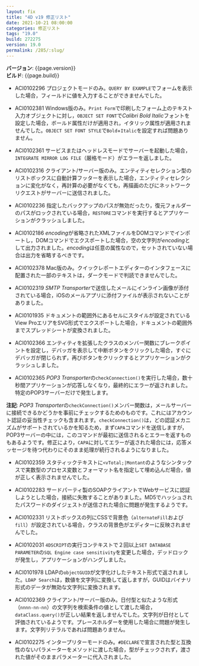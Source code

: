 ```yaml
---
layout: fix
title: "4D v19 修正リスト"
date: 2021-10-21 08:00:00
categories: 修正リスト
tags: "19.0"
build: 272275
version: 19.0
permalink: /285/:slug/
---
```


**バージョン**: {{page.version}}  
**ビルド**: {{page.build}} 

* ACI0102296 プロジェクトモードのみ。`QUERY BY EXAMPLE`でフォームを表示した場合，フィールドに値を入力することができませんでした。

* ACI0102381 Windows版のみ。`Print Form`で印刷したフォーム上のテキスト入力オブジェクトに対し，`OBJECT SET FONT`で*Calibri Bold Italic*フォントを設定した場合，ボールド属性だけが適用され，イタリック属性が適用されませんでした。`OBJECT SET FONT STYLE`で`Bold`+`Italic`を設定すれば問題ありません。
 
* ACI0102361 サービスまたはヘッドレスモードでサーバーを起動した場合，`INTEGRATE MIRROR LOG FILE`（厳格モード）がエラーを返しました。

* ACI0102316 クライアント/サーバー版のみ。エンティティセレクション型のリストボックスに自動計算フッターを表示した場合，エンティティセレクションに変化がなく，再計算の必要がなくても，再描画のたびにネットワークリクエストがサーバーに送信されました。

* ACI0102236 指定したバックアップのパスが無効だったり，復元フォルダーのパスがロックされている場合，`RESTORE`コマンドを実行するとアプリケーションがクラッシュしました。

* ACI0102186 *encoding*が省略されたXMLファイルをDOMコマンドでインポートし，DOMコマンドでエクスポートした場合，空の文字列が*encoding*として出力されました。*encoding*は任意の属性なので，セットされていない場合は出力を省略するべきです。
 
* ACI0102378 Mac版のみ。クイックレポートエディターのインタフェースに配置された一部のテキストは，ダークモードで判読できませんでした。

* ACI0102319 *SMTP Transporter*で送信したメールにインライン画像が添付されている場合，iOSのメールアプリに添付ファイルが表示されないことがありました。

* ACI0101935 ドキュメントの範囲外にあるセルにスタイルが設定されているView ProエリアをSVG形式でエクスポートした場合，ドキュメントの範囲外までスプレッドシートが変換されました。

* ACI0102366 エンティティを拡張したクラスのメンバー関数にブレークポイントを設定し，デバッガを表示して中断ボタンをクリックした場合，すぐにデバッガが閉じられず，再びボタンをクリックするとアプリケーションがクラッシュしました。
 
* ACI0102365 *POP3 Transporter*の`checkConnection()`を実行した場合，数十秒間アプリケーションが応答しなくなり，最終的にエラーが返されました。特定のPOP3サーバーだけで発生します。

**注記**: *POP3 Transporter*の`checkConnection()`メンバー関数は，メールサーバーに接続できるかどうかを事前にチェックするためのものです。これにはアカウント認証の妥当性チェックも含まれます。`checkConnection()`は，どの認証メカニズムがサポートされているかを知るため，まず`CAPA`コマンドを送信しますが，POP3サーバーの中には，このコマンドが最初に送信されるとエラーを返すものもあるようです。修正により，`CAPA`に対してエラーが返された場合には，応答メッセージを待つ代わりにそのまま処理が続行されるようになりました。

* ACI0102359 スタティックテキストに`<vTotal;|Montant`のようなシンタックスで実数型のプロセス変数とフォーマット名を指定して埋め込んだ場合，値が正しく表示されませんでした。

* ACI0102283 サードパーティ製のSOAPクライアントでWebサービスに認証しようとした場合，接続に失敗することがありました。MD5でハッシュされたパスワードのダイジェストが送信された場合に問題が発生するようです。

* ACI0102331 リストボックスの列にCSSで背景色（`alternateFill`および`fill`）が設定されている場合，クラスの背景色がエディターに反映されませんでした。

* ACI0102031 `4DSCRIPT`の実行コンテキストで２回以上`SET DATABASE PARAMETER`の`SQL Engine case sensitivity`を変更した場合，デッドロックが発生し，アプリケーションがハングしました。

* ACI0101978 LDAPの`objectGUID`が文字化けしたテキスト形式で返されました。`LDAP Search`は，数値を文字列に変換して返しますが，GUIDはバイナリ形式のデータが無効な文字列に変換されます。

* ACI0102369 クライアント/サーバー版のみ。日付型と似たような形式（`nnnn-nn-nn`）の文字列を検索条件の値として渡した場合，`dataClass.query()`が正しい結果を返しませんでした。文字列が日付として評価されているようです。プレースホルダーを使用した場合に問題が発生します。文字列リテラルであれば問題ありません。

* ACI0102275 インタープリターモードのみ。`#DECLARE`で宣言された型と互換性のないパラメーターをメソッドに渡した場合，型がチェックされず，渡された値がそのままパラメーターに代入されました。
